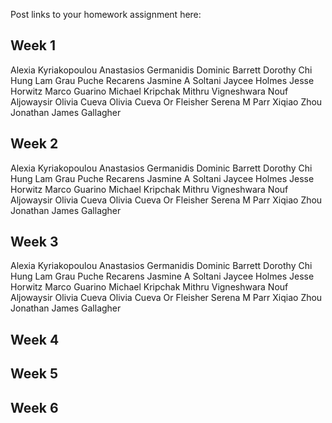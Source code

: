 Post links to your homework assignment here: 

## Week 1
Alexia Kyriakopoulou
Anastasios Germanidis
Dominic Barrett
Dorothy Chi Hung Lam
Grau Puche Recarens
Jasmine A Soltani
Jaycee Holmes
Jesse Horwitz
Marco Guarino
Michael Kripchak
Mithru Vigneshwara
Nouf Aljowaysir
Olivia Cueva 
Olivia Cueva
Or Fleisher
Serena M Parr
Xiqiao Zhou
Jonathan James Gallagher

## Week 2
Alexia Kyriakopoulou
Anastasios Germanidis
Dominic Barrett
Dorothy Chi Hung Lam
Grau Puche Recarens
Jasmine A Soltani
Jaycee Holmes
Jesse Horwitz
Marco Guarino
Michael Kripchak
Mithru Vigneshwara
Nouf Aljowaysir
Olivia Cueva 
Olivia Cueva
Or Fleisher
Serena M Parr
Xiqiao Zhou
Jonathan James Gallagher

## Week 3
Alexia Kyriakopoulou
Anastasios Germanidis
Dominic Barrett
Dorothy Chi Hung Lam
Grau Puche Recarens
Jasmine A Soltani
Jaycee Holmes
Jesse Horwitz
Marco Guarino
Michael Kripchak
Mithru Vigneshwara
Nouf Aljowaysir
Olivia Cueva 
Olivia Cueva
Or Fleisher
Serena M Parr
Xiqiao Zhou
Jonathan James Gallagher

## Week 4

## Week 5

## Week 6

